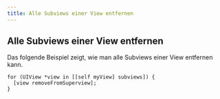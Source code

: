 ```yaml
---
title: Alle Subviews einer View entfernen
---
```


## Alle Subviews einer View entfernen

Das folgende Beispiel zeigt, wie man alle Subviews einer View entfernen kann.

```objective_c
for (UIView *view in [[self myView] subviews]) {
  [view removeFromSuperview];
}
```
